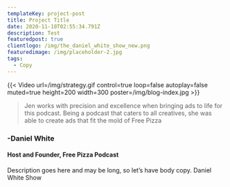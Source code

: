 ```yaml
---
templateKey: project-post
title: Project Title
date: 2020-11-10T02:55:34.791Z
description: Test
featuredpost: true
clientlogo: /img/the_daniel_white_show_new.png
featuredimage: /img/placeholder-2.jpg
tags:
  - Copy
---
```


{{< Video url=/img/strategy.gif control=true loop=false autoplay=false muted=true height=200 width=300 poster=/img/blog-index.jpg >}}

<div class="quote align-right-true"> <blockquote>Jen works with precision and excellence when bringing ads to life for this podcast. Being a podcast that caters to all creatives, she was able to create ads that fit the mold of Free Pizza</blockquote> <h3>-Daniel White</h3> <h4>Host and Founder, Free Pizza Podcast</h4></div>

Description goes here and may be long, so let’s have body copy. Daniel White Show
